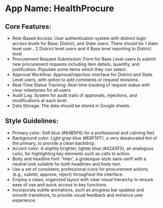 # **App Name**: HealthProcure

## Core Features:

- Role-Based Access: User authentication system with distinct login access levels for Base, District, and State users. There should be 1 state level user , 2 District level users and 4 Base level reporting to District level
- Procurement Request Submission: Form for Base Level users to submit new procurement requests including item details, quantity, and justification. Populate some items which they can select.
- Approval Workflow: Approval/rejection interface for District and State Level users, with option to add comments or request revisions.
- Real-Time Status Tracking: Real-time tracking of request status with clear milestones for all users.
- Audit Log: System for audit trails of approvals, rejections, and modifications at each level.
- Data Storage: The data should be stored in Google sheets.

## Style Guidelines:

- Primary color: Soft blue (#64B5F6) for a professional and calming feel.
- Background color: Light gray-blue (#E8F5FF), a very desaturated tint of the primary, to provide a clean backdrop.
- Accent color: A slightly brighter, lighter blue (#42A5F5), an analogous color, for highlighting key elements such as calls to action.
- Body and headline font: 'Inter', a grotesque-style sans-serif with a neutral look suitable for both headlines and body text.
- Use a set of consistent, professional icons for procurement actions (e.g., submit, approve, reject) throughout the interface.
- Employ a clean, organized layout with clear visual hierarchy to ensure ease of use and quick access to key functions.
- Incorporate subtle animations, such as progress bar updates and smooth transitions, to provide visual feedback and enhance user experience.
